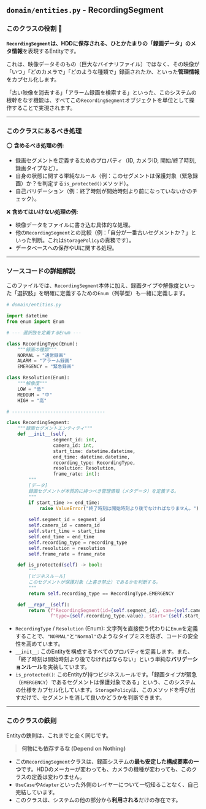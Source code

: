 ## `domain/entities.py` - RecordingSegment

### このクラスの役割 📼

**`RecordingSegment`は、HDDに保存される、ひとかたまりの「録画データ」のメタ情報**を表現するEntityです。

これは、映像データそのもの（巨大なバイナリファイル）ではなく、その映像が「いつ」「どのカメラで」「どのような種類で」録画されたか、といった**管理情報**をカプセル化します。

「古い映像を消去する」「アラーム録画を検索する」といった、このシステムの根幹をなす機能は、すべてこの`RecordingSegment`オブジェクトを単位として操作することで実現されます。

-----

### このクラスにあるべき処理

⭕️ **含めるべき処理の例:**

  * 録画セグメントを定義するためのプロパティ（ID, カメラID, 開始/終了時刻, 録画タイプなど）。
  * 自身の状態に関する単純なルール（例：このセグメントは保護対象（緊急録画）か？を判定する`is_protected()`メソッド）。
  * 自己バリデーション（例：終了時刻が開始時刻より前になっていないかのチェック）。

❌ **含めてはいけない処理の例:**

  * 映像データをファイルに書き込む具体的な処理。
  * 他の`RecordingSegment`との比較（例：「自分が一番古いセグメントか？」といった判断。これは`StoragePolicy`の責務です）。
  * データベースへの保存やUIに関する処理。

-----

### ソースコードの詳細解説

このファイルでは、`RecordingSegment`本体に加え、録画タイプや解像度といった「選択肢」を明確に定義するための`Enum`（列挙型）も一緒に定義します。

```python
# domain/entities.py

import datetime
from enum import Enum

# --- 選択肢を定義するEnum ---

class RecordingType(Enum):
    """録画の種類"""
    NORMAL = "通常録画"
    ALARM = "アラーム録画"
    EMERGENCY = "緊急録画"

class Resolution(Enum):
    """解像度"""
    LOW = "低"
    MEDIUM = "中"
    HIGH = "高"

# ----------------------------------

class RecordingSegment:
    """録画セグメントエンティティ"""
    def __init__(self,
                 segment_id: int,
                 camera_id: int,
                 start_time: datetime.datetime,
                 end_time: datetime.datetime,
                 recording_type: RecordingType,
                 resolution: Resolution,
                 frame_rate: int):
        """
        [データ]
        録画セグメントが本質的に持つべき管理情報（メタデータ）を定義する。
        """
        if start_time >= end_time:
            raise ValueError("終了時刻は開始時刻より後でなければなりません。")
        
        self.segment_id = segment_id
        self.camera_id = camera_id
        self.start_time = start_time
        self.end_time = end_time
        self.recording_type = recording_type
        self.resolution = resolution
        self.frame_rate = frame_rate

    def is_protected(self) -> bool:
        """
        [ビジネスルール]
        このセグメントが保護対象（上書き禁止）であるかを判断する。
        """
        return self.recording_type == RecordingType.EMERGENCY

    def __repr__(self):
        return (f"RecordingSegment(id={self.segment_id}, cam={self.camera_id}, "
                f"type={self.recording_type.value}, start='{self.start_time}')")
```

  * `RecordingType` / `Resolution` (Enum): 文字列を直接使う代わりに`Enum`を定義することで、`"NORMAL"`と`"Normal"`のようなタイプミスを防ぎ、コードの安全性を高めています。
  * `__init__`: このEntityを構成するすべてのプロパティを定義します。また、「終了時刻は開始時刻より後でなければならない」という単純な**バリデーションルール**を実装しています。
  * `is_protected()`: このEntityが持つビジネスルールです。「録画タイプが緊急（`EMERGENCY`）であるセグメントは保護対象である」という、このシステムの仕様をカプセル化しています。`StoragePolicy`は、このメソッドを呼び出すだけで、セグメントを消して良いかどうかを判断できます。

-----

### このクラスの鉄則

Entityの鉄則は、これまでと全く同じです。

> **何物にも依存するな (Depend on Nothing)**

  * この`RecordingSegment`クラスは、録画システムの**最も安定した構成要素の一つ**です。HDDのメーカーが変わっても、カメラの機種が変わっても、このクラスの定義は変わりません。
  * `UseCase`や`Adapter`といった外側のレイヤーについて一切知ることなく、自己完結しています。
  * このクラスは、システムの他の部分から**利用される**だけの存在です。
